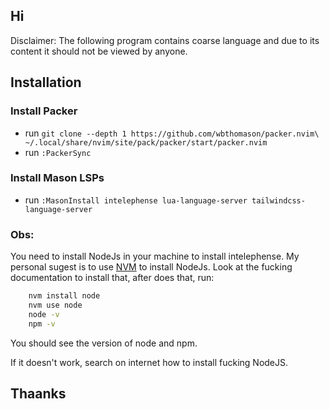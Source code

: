 ## Hi

Disclaimer: The following program contains coarse language and due to its content it should not be viewed by anyone.

## Installation

### Install Packer
- run `git clone --depth 1 https://github.com/wbthomason/packer.nvim\
 ~/.local/share/nvim/site/pack/packer/start/packer.nvim`
- run `:PackerSync`

### Install Mason LSPs
- run `:MasonInstall intelephense lua-language-server tailwindcss-language-server`

### Obs:
You need to install NodeJs in your machine to install intelephense.
My personal sugest is to use [NVM](https://github.com/nvm-sh/nvm) to install NodeJs.
Look at the fucking documentation to install that, after does that, run:


``` bash
    nvm install node
    nvm use node
    node -v
    npm -v
```
You should see the version of node and npm.

If it doesn't work, search on internet how to install fucking NodeJS.

## Thaanks

